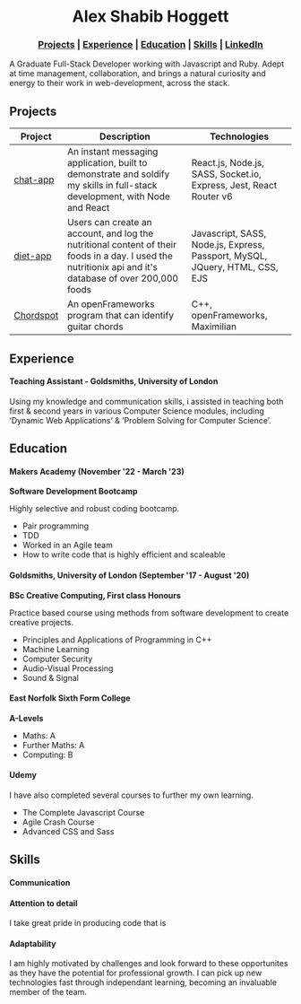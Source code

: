 <h1 align="center"> Alex Shabib Hoggett</h1>

<h3 align="center">
<a href="#projects">Projects</a> | <a href="#experience">Experience</a> | <a href="#education">Education</a> | <a href="#skills">Skills</a> | <a href="https://www.linkedin.com/in/alex-shabib-hoggett-7597041b7/">LinkedIn</a>
</h3>
  
A Graduate Full-Stack Developer working with Javascript and Ruby. Adept at time management, collaboration, and brings a natural curiosity and energy to their work in web-development, across the stack.

## Projects


| Project   | Description | Technologies |
|---        |---         |---           |
| [chat-app](https://github.com/alexHoggett/chat-app) | An instant messaging application, built to demonstrate and soldify my skills in full-stack development, with Node and React | React.js, Node.js, SASS, Socket.io, Express, Jest, React Router v6 |
|[diet-app](https://github.com/alexHoggett/diet)| Users can create an account, and log the nutritional content of their foods in a day. I used the nutritionix api and it's database of over 200,000 foods | Javascript, SASS, Node.js, Express, Passport, MySQL, JQuery, HTML, CSS, EJS |
| [Chordspot](https://github.com/alexHoggett/ChordSpot) | An openFrameworks program that can identify guitar chords | C++, openFrameworks, Maximilian |

## Experience

#### Teaching Assistant - Goldsmiths, University of London

Using my knowledge and communication skills, i assisted in teaching both first & second years in various Computer Science modules, including ‘Dynamic Web Applications’ & ‘Problem Solving for Computer Science’.

## Education

#### Makers Academy (November '22 - March '23)
**Software Development Bootcamp**

Highly selective and robust coding bootcamp.

- Pair programming
- TDD
- Worked in an Agile team
- How to write code that is highly efficient and scaleable

#### Goldsmiths, University of London (September '17 - August '20)
**BSc Creative Computing, First class Honours**

Practice based course using methods from software development to create creative projects.
- Principles and Applications of Programming in C++
- Machine Learning
- Computer Security
- Audio-Visual Processing
- Sound & Signal

#### East Norfolk Sixth Form College
**A-Levels**

- Maths: A
- Further Maths: A
- Computing: B

#### Udemy

I have also completed several courses to further my own learning.

- The Complete Javascript Course
- Agile Crash Course
- Advanced CSS and Sass

## Skills

#### Communication

#### Attention to detail
I take great pride in producing code that is 

#### Adaptability
I am highly motivated by challenges and look forward to these opportunites as they have the potential for professional growth. I can pick up new technologies fast through independant learning, becoming an invaluable member of the team.
